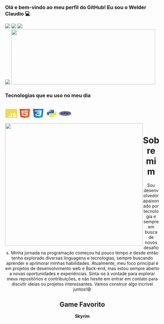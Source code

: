 ### Olá e bem-vindo ao meu perfil do GitHub! Eu sou o Welder Claudio 💻

  <a href="https://instagram.com/elderscrols3" target="_blank">
   <img src="https://img.shields.io/badge/-Instagram-%23E4405F?style=for-the-badge&logo=instagram&logoColor=white" target="_blank"></a>
  <a href = "mailto:welder.carlos53@gmail.com">
   <img src="https://img.shields.io/badge/-Gmail-%23333?style=for-the-badge&logo=gmail&logoColor=white" target="_blank"></a>
  <a href="https://www.linkedin.com/in/welderc" target="_blank">
   <img src="https://img.shields.io/badge/-LinkedIn-%230077B5?style=for-the-badge&logo=linkedin&logoColor=white" target="_blank"></a>
<div>
<img height="150" src="https://github-readme-stats.vercel.app/api?username=elderScrols&show_icons=true&theme=dark&include_all_commits=true&count_private=true">
<img height="180" width="470" src="https://github-readme-stats.vercel.app/api/top-langs/?username=elderScrols&layout=compact&langs_count=7&theme=dark">
</div>  
<h3>Tecnologias que eu uso no meu dia</h3>

<div style="display: inline_block"><br>
  <img align="center" alt="Rafa-Js" height="30" width="40" src="https://raw.githubusercontent.com/devicons/devicon/master/icons/javascript/javascript-plain.svg">
  <img align="center" alt="Rafa-HTML" height="30" width="40" src="https://raw.githubusercontent.com/devicons/devicon/master/icons/html5/html5-original.svg">
  <img align="center" alt="Rafa-CSS" height="30" width="40" src="https://raw.githubusercontent.com/devicons/devicon/master/icons/css3/css3-original.svg">
  <img align="center" alt="Rafa-Python" height="30" width="40" src="https://raw.githubusercontent.com/devicons/devicon/master/icons/python/python-original.svg">
  <img align="center" alt="Rafa-Python" height="30" width="40" src="https://raw.githubusercontent.com/devicons/devicon/master/icons/php/php-original.svg">
</div><br>

<img height="400" width="450" align=left src ="https://user-images.githubusercontent.com/111553376/234618211-9c9a60cc-b9a5-4f82-92c0-00a29f40662f.gif" />
<h1 align="center"> Sobre mim </h1>
<p align="center">Sou desenvolvedor apaixonado por tecnologia e sempre em busca de novos desafios. Minha jornada na programação começou há pouco tempo e desde então tenho explorado diversas linguagens e tecnologias, sempre  buscando aprender e aprimorar minhas habilidades. Atualmente, meu foco principal é em projetos de desenvolvimento web e Back-end, mas estou sempre aberto a novas oportunidades e experiências. Sinta-se à vontade  para explorar meus repositórios e contribuições, e não hesite em entrar em contato para discutir ideias ou projetos interessantes. Vamos construir algo incrível juntos!😄</p>
<h2 align="center"> Game Favorito </h2>
<p align="center"><strong>Skyrim</strong></p>

   
   
